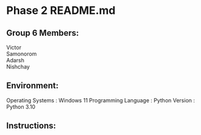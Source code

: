 # Phase 2 README.md

## Group 6 Members:
Victor  
Samonorom  
Adarsh  
Nishchay  


## Environment:  
Operating Systems : Windows 11
Programming Language : Python
Version : Python 3.10

## Instructions:  

